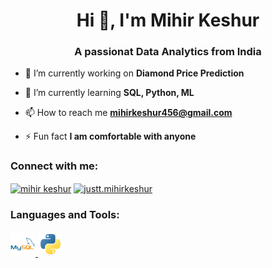 <h1 align="center">Hi 👋, I'm Mihir Keshur</h1>
<h3 align="center">A passionat Data Analytics from India</h3>

- 🔭 I’m currently working on **Diamond Price Prediction**

- 🌱 I’m currently learning **SQL, Python, ML**

- 📫 How to reach me **mihirkeshur456@gmail.com**

- ⚡ Fun fact **I am comfortable with anyone**

<h3 align="left">Connect with me:</h3>
<p align="left">
<a href="https://www.linkedin.com/in/mihir-keshur-2610b3258/" target="blank"><img align="center" src="https://raw.githubusercontent.com/rahuldkjain/github-profile-readme-generator/master/src/images/icons/Social/linked-in-alt.svg" alt="mihir keshur" height="30" width="40" /></a>
<a href="https://instagram.com/justt.mihirkeshur" target="blank"><img align="center" src="https://raw.githubusercontent.com/rahuldkjain/github-profile-readme-generator/master/src/images/icons/Social/instagram.svg" alt="justt.mihirkeshur" height="30" width="40" /></a>
</p>

<h3 align="left">Languages and Tools:</h3>
<p align="left"> <a href="https://www.mysql.com/" target="_blank" rel="noreferrer"> <img src="https://raw.githubusercontent.com/devicons/devicon/master/icons/mysql/mysql-original-wordmark.svg" alt="mysql" width="40" height="40"/> </a> <a href="https://www.python.org" target="_blank" rel="noreferrer"> <img src="https://raw.githubusercontent.com/devicons/devicon/master/icons/python/python-original.svg" alt="python" width="40" height="40"/> </a> </p>

